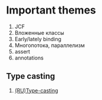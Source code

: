 # Important themes
1. JCF
1. Вложенные классы
1. Early/lately binding
1. Многопотока, параллелизм
1. assert
2. annotations


## Type casting
1. [(RU)Type-casting](https://javascopes.com/java-type-casting-b529c005/#:~:text=%D0%A1%D1%81%D1%8B%D0%BB%D0%BA%D0%B0%20%D0%BF%D0%BE%D0%B4%D0%BE%D0%B1%D0%BD%D0%B0%20%D0%B4%D0%B8%D1%81%D1%82%D0%B0%D0%BD%D1%86%D0%B8%D0%BE%D0%BD%D0%BD%D0%BE%D0%BC%D1%83%20%D1%83%D0%BF%D1%80%D0%B0%D0%B2%D0%BB%D0%B5%D0%BD%D0%B8%D1%8E%20%D0%BE%D0%B1%D1%8A%D0%B5%D0%BA%D1%82%D0%BE%D0%BC.%20%D0%9F%D1%83%D0%BB%D1%8C%D1%82%20%D0%B4%D0%B8%D1%81%D1%82%D0%B0%D0%BD%D1%86%D0%B8%D0%BE%D0%BD%D0%BD%D0%BE%D0%B3%D0%BE%20%D1%83%D0%BF%D1%80%D0%B0%D0%B2%D0%BB%D0%B5%D0%BD%D0%B8%D1%8F%20%D0%B8%D0%BC%D0%B5%D0%B5%D1%82%20%D0%B1%D0%BE%D0%BB%D1%8C%D1%88%D0%B5%20%D0%B8%D0%BB%D0%B8%20%D0%BC%D0%B5%D0%BD%D1%8C%D1%88%D0%B5%20%D0%BA%D0%BD%D0%BE%D0%BF%D0%BE%D0%BA%20%D0%B2%20%D0%B7%D0%B0%D0%B2%D0%B8%D1%81%D0%B8%D0%BC%D0%BE%D1%81%D1%82%D0%B8%20%D0%BE%D1%82%20%D0%B5%D0%B3%D0%BE%20%D1%82%D0%B8%D0%BF%D0%B0%2C%20%D0%B0%20%D1%81%D0%B0%D0%BC%20%D0%BE%D0%B1%D1%8A%D0%B5%D0%BA%D1%82%20%D1%85%D1%80%D0%B0%D0%BD%D0%B8%D1%82%D1%81%D1%8F%20%D0%B2%20%D0%BA%D1%83%D1%87%D0%B5.%20%D0%9A%D0%BE%D0%B3%D0%B4%D0%B0%20%D0%BC%D1%8B%20%D0%B2%D1%8B%D0%BF%D0%BE%D0%BB%D0%BD%D1%8F%D0%B5%D0%BC%20%D0%BA%D0%B0%D1%81%D1%82%D0%B8%D0%BD%D0%B3%2C%20%D0%BC%D1%8B%20%D0%BC%D0%B5%D0%BD%D1%8F%D0%B5%D0%BC%20%D1%82%D0%B8%D0%BF%20%D0%BF%D1%83%D0%BB%D1%8C%D1%82%D0%B0%20%D0%B4%D0%B8%D1%81%D1%82%D0%B0%D0%BD%D1%86%D0%B8%D0%BE%D0%BD%D0%BD%D0%BE%D0%B3%D0%BE%20%D1%83%D0%BF%D1%80%D0%B0%D0%B2%D0%BB%D0%B5%D0%BD%D0%B8%D1%8F%2C%20%D0%BD%D0%BE%20%D0%BD%D0%B5%20%D0%BC%D0%B5%D0%BD%D1%8F%D0%B5%D0%BC%20%D1%81%D0%B0%D0%BC%20%D0%BE%D0%B1%D1%8A%D0%B5%D0%BA%D1%82.)
